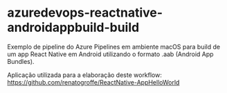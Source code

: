 # azuredevops-reactnative-androidappbuild-build
Exemplo de pipeline do Azure Pipelines em ambiente macOS para build de um app React Native em Android utilizando o formato .aab (Android App Bundles).

Aplicação utilizada para a elaboração deste workflow: https://github.com/renatogroffe/ReactNative-AppHelloWorld